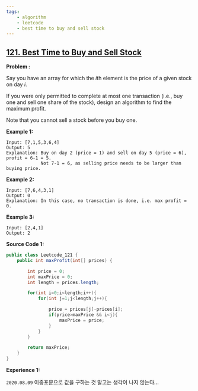 ```yaml
---
tags:
    - algorithm
    - leetcode
    - best time to buy and sell stock
---
```


## [121. Best Time to Buy and Sell Stock](https://leetcode.com/problems/best-time-to-buy-and-sell-stock/)

**Problem :**

Say you have an array for which the *i*th element is the price of a given stock on day *i*.

If you were only permitted to complete at most one transaction (i.e., buy one and sell one share of the stock), design an algorithm to find the maximum profit.

Note that you cannot sell a stock before you buy one.

**Example 1:**

```
Input: [7,1,5,3,6,4]
Output: 5
Explanation: Buy on day 2 (price = 1) and sell on day 5 (price = 6), profit = 6-1 = 5.
             Not 7-1 = 6, as selling price needs to be larger than buying price.

```

**Example 2:**

```
Input: [7,6,4,3,1]
Output: 0
Explanation: In this case, no transaction is done, i.e. max profit = 0.
```

**Example 3:**

```
Input: [2,4,1]
Output: 2
```

**Source Code 1:**

```java
public class Leetcode_121 {
    public int maxProfit(int[] prices) {

        int price = 0;
        int maxPrice = 0;
        int length = prices.length;

        for(int i=0;i<length;i++){
            for(int j=1;j<length;j++){

                price = prices[j]-prices[i];
                if(price>maxPrice && i<j){
                    maxPrice = price;
                }
            }
        }

        return maxPrice;
    }
}
```

**Experience 1:**

`2020.08.09` 이중포문으로 값을 구하는 것 말고는 생각이 나지 않는다...